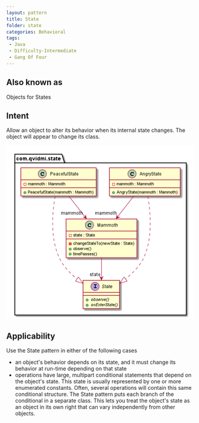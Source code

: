 ```yaml
---
layout: pattern
title: State
folder: state
categories: Behavioral
tags:
 - Java
 - Difficulty-Intermediate
 - Gang Of Four
---
```


## Also known as
Objects for States

## Intent
Allow an object to alter its behavior when its internal state
changes. The object will appear to change its class.

![alt text](etc/state.png "State")

## Applicability
Use the State pattern in either of the following cases

* an object's behavior depends on its state, and it must change its behavior at run-time depending on that state
* operations have large, multipart conditional statements that depend on the object's state. This state is usually represented by one or more enumerated constants. Often, several operations will contain this same conditional structure. The State pattern puts each branch of the conditional in a separate class. This lets you treat the object's state as an object in its own right that can vary independently from other objects.
